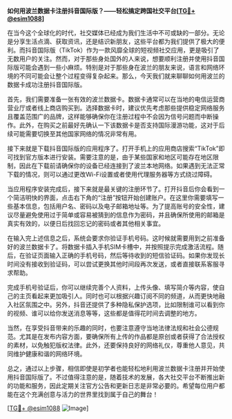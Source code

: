 **如何用波兰数据卡注册抖音国际版？——轻松搞定跨国社交平台[[TG💪+ @esim1088](https://t.me/s/esim1088)]**

在当今这个全球化的时代，社交媒体已经成为我们生活中不可或缺的一部分。无论是分享生活点滴、获取资讯，还是结识新朋友，这些平台都为我们提供了极大的便利。而抖音国际版（TikTok）作为一款风靡全球的短视频社交应用，更是吸引了无数用户的关注。然而，对于那些身处国外的人来说，想要顺利注册并使用抖音国际版可能会遇到一些小麻烦。特别是对于那些身在波兰的朋友来说，语言和网络环境的不同可能会让整个过程变得复杂起来。那么，今天我们就来聊聊如何用波兰的数据卡成功注册抖音国际版。

首先，我们需要准备一张有效的波兰数据卡。数据卡通常可以在当地的电信运营商营业厅或者线上商店购买到。选择数据卡时，建议优先考虑那些提供稳定网络服务且覆盖范围广的品牌，这样能够确保你在注册过程中不会因为信号问题而中断操作。此外，在购买之前最好先确认一下该数据卡是否支持国际漫游功能，这对于后续可能需要切换至其他国家网络的情况非常有用。

接下来就是下载抖音国际版的应用程序了。打开手机上的应用商店搜索“TikTok”即可找到官方版本进行安装。需要注意的是，由于某些国家和地区可能存在地区限制，因此在下载前请确保你的设备已经连接到了波兰本地网络。如果遇到无法正常下载的情况，则可以通过更改Wi-Fi设置或者使用代理服务器等方式绕过障碍。

当应用程序安装完成后，接下来就是最关键的注册环节了。打开抖音后你会看到一个简洁明快的界面，点击右下角的“注册”按钮开始创建账户。在这里你需要填写一些基本信息，包括用户名、密码以及电子邮箱地址等。为了提高账号的安全性，建议尽量避免使用过于简单或容易被猜到的信息作为密码，并且确保所使用的邮箱是真实有效的，以便日后找回忘记的密码或者其他相关事宜。

在输入完上述信息之后，系统会要求你验证手机号码。这时候就需要用到之前准备好的波兰数据卡了。将数据卡插入手机SIM卡槽中，并按照提示完成激活流程。随后，在验证页面输入正确的手机号码，然后等待收到的短信验证码。如果你发现长时间没有接收到验证码，可以尝试更换其他时间段再次发送，或者直接联系客服寻求帮助。

完成手机号验证后，你可以继续完善个人资料，上传头像、填写简介等内容，使自己的主页看起来更加吸引人。同时也可以根据兴趣订阅不同的频道，从而更快地融入社区氛围之中。另外，抖音还提供了多种隐私保护选项，比如限制谁可以看到你的视频、谁可以给你发送消息等等，这些都是值得花时间去调整的地方。

当然，在享受抖音带来的乐趣的同时，也要注意遵守当地法律法规和社会公德规范。尤其是在发布内容方面，要确保所有上传的作品都是原创或者获得了合法授权的素材，以免触犯版权法律。此外，还要保持良好的网络礼仪，尊重他人意见，共同维护健康和谐的网络环境。

总之，通过以上步骤，相信即使是初学者也能轻松地利用波兰数据卡注册并开始使用抖音国际版了。不过值得注意的是，随着技术的发展，各大社交平台不断推出新的功能和服务，因此定期关注官方公告和更新日志是非常必要的。希望每位用户都能在这个充满创意与活力的世界里找到属于自己的舞台！

[[TG💪+ @esim1088](https://t.me/s/esim1088) ![Image](https://i.postimg.cc/4NQfJmqS/Snipaste-2025-05-13-00-14-12.png)]